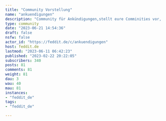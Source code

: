```yaml
---
title: "Community Vorstellung" 
name: "ankuendigungen"
description: "Community für Ankündigungen,stellt eure Comminities vor, etc.Nutzt das URL-Feld zur direkten Verlinkung im Titel!::: spoiler AttributionShout icon created by [Freepik - Flaticon](https://www.flaticon.com/free-icons/shout):::"
type: community
date: "2023-06-21 14:54:36"
draft: false
nsfw: false
actor_id: "https://feddit.de/c/ankuendigungen"
host: feddit.de
lastmod: "2023-06-11 06:42:23"
published: "2023-02-22 20:22:05"
subscribers: 340
posts: 81
comments: 81
weight: 81
dau: 3
wau: 40
mau: 81
instances:
- "feddit_de"
tags: 
- "feddit_de"

---
```

